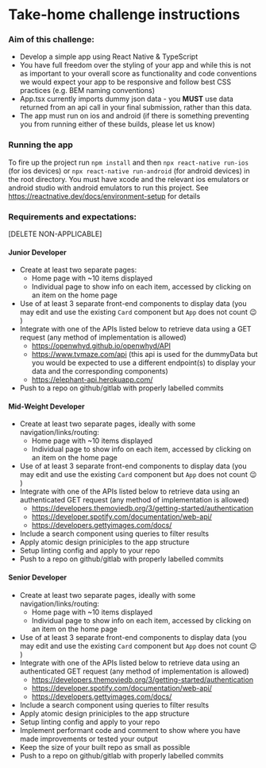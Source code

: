 # Take-home challenge instructions

### Aim of this challenge:

- Develop a simple app using React Native & TypeScript
- You have full freedom over the styling of your app and while this is not as important to your overall score as functionality and code conventions we would expect your app to be responsive and follow best CSS practices (e.g. BEM naming conventions)
- App.tsx currently imports dummy json data - you **MUST** use data returned from an api call in your final submission, rather than this data.
- The app must run on ios and android (if there is something preventing you from running either of these builds, please let us know)

### Running the app

To fire up the project run `npm install` and then `npx react-native run-ios` (for ios devices) or `npx react-native run-android` (for android devices) in the root directory. You must have xcode and the relevant ios emulators or android studio with android emulators to run this project. See https://reactnative.dev/docs/environment-setup for details


### Requirements and expectations:
[DELETE NON-APPLICABLE]
#### Junior Developer
  - Create at least two separate pages:
    - Home page with ~10 items displayed
    - Individual page to show info on each item, accessed by clicking on an item on the home page
  - Use of at least 3 separate front-end components to display data (you may edit and use the existing `Card` component but `App` does not count 😉 )
  - Integrate with one of the APIs listed below to retrieve data using a GET request (any method of implementation is allowed)
    - https://openwhyd.github.io/openwhyd/API
    - https://www.tvmaze.com/api (this api is used for the dummyData but you would be expected to use a different endpoint(s) to display your data and the corresponding components)
    - https://elephant-api.herokuapp.com/
  - Push to a repo on github/gitlab with properly labelled commits

#### Mid-Weight Developer
  - Create at least two separate pages, ideally with some navigation/links/routing:
    - Home page with ~10 items displayed
    - Individual page to show info on each item, accessed by clicking on an item on the home page
  - Use of at least 3 separate front-end components to display data (you may edit and use the existing `Card` component but `App` does not count 😉 )
  - Integrate with one of the APIs listed below to retrieve data using an authenticated GET request (any method of implementation is allowed)
    - https://developers.themoviedb.org/3/getting-started/authentication
    - https://developer.spotify.com/documentation/web-api/
    - https://developers.gettyimages.com/docs/
  - Include a search component using queries to filter results
  - Apply atomic design priniciples to the app structure
  - Setup linting config and apply to your repo
  - Push to a repo on github/gitlab with properly labelled commits

  #### Senior Developer
  - Create at least two separate pages, ideally with some navigation/links/routing:
    - Home page with ~10 items displayed
    - Individual page to show info on each item, accessed by clicking on an item on the home page
  - Use of at least 3 separate front-end components to display data (you may edit and use the existing `Card` component but `App` does not count 😉 )
  - Integrate with one of the APIs listed below to retrieve data using an authenticated GET request (any method of implementation is allowed)
    - https://developers.themoviedb.org/3/getting-started/authentication
    - https://developer.spotify.com/documentation/web-api/
    - https://developers.gettyimages.com/docs/
  - Include a search component using queries to filter results
  - Apply atomic design priniciples to the app structure
  - Setup linting config and apply to your repo
  - Implement performant code and comment to show where you have made improvements or tested your output
  - Keep the size of your built repo as small as possible
  - Push to a repo on github/gitlab with properly labelled commits